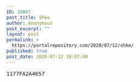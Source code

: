 ```yaml
---
ID: 18867
post_title: Shke
author: Anonymous
post_excerpt: ""
layout: post
permalink: >
  https://portalrepository.com/2020/07/12/shke/
published: true
post_date: 2020-07-12 16:07:40
---
```

<pre>1177FA2A4657</pre>